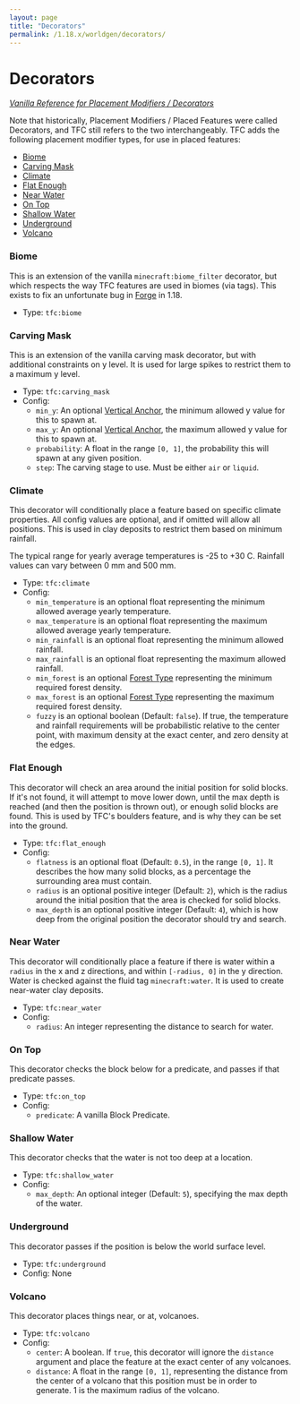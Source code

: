 ```yaml
---
layout: page
title: "Decorators"
permalink: /1.18.x/worldgen/decorators/
---
```


# Decorators

*[Vanilla Reference for Placement Modifiers / Decorators](https://minecraft.fandom.com/wiki/Placed_feature)*

Note that historically, Placement Modifiers / Placed Features were called Decorators, and TFC still refers to the two interchangeably. TFC adds the following placement modifier types, for use in placed features:

<!--linky_begin_sort_alphabetical-->

- [Biome](#biome)
- [Carving Mask](#carving-mask)
- [Climate](#climate)
- [Flat Enough](#flat-enough)
- [Near Water](#near-water)
- [On Top](#on-top)
- [Shallow Water](#shallow-water)
- [Underground](#underground)
- [Volcano](#volcano)

<!--linky_end_sort_alphabetical-->

### Biome

This is an extension of the vanilla `minecraft:biome_filter` decorator, but which respects the way TFC features are used in biomes (via tags). This exists to fix an unfortunate bug in [Forge](https://github.com/MinecraftForge/MinecraftForge/issues/8743) in 1.18.

- Type: `tfc:biome`

### Carving Mask

This is an extension of the vanilla carving mask decorator, but with additional constraints on y level. It is used for large spikes to restrict them to a maximum y level.

- Type: `tfc:carving_mask`
- Config:
  - `min_y`: An optional [Vertical Anchor](../common-types/#vertical-anchor), the minimum allowed y value for this to spawn at.
  - `max_y`: An optional [Vertical Anchor](../common-types/#vertical-anchor), the maximum allowed y value for this to spawn at.
  - `probability`: A float in the range `[0, 1]`, the probability this will spawn at any given position.
  - `step`: The carving stage to use. Must be either `air` or `liquid`.

### Climate

This decorator will conditionally place a feature based on specific climate properties. All config values are optional, and if omitted will allow all positions. This is used in clay deposits to restrict them based on minimum rainfall.

The typical range for yearly average temperatures is -25 to +30 C. Rainfall values can vary between 0 mm and 500 mm.

- Type: `tfc:climate`
- Config:
  - `min_temperature` is an optional float representing the minimum allowed average yearly temperature.
  - `max_temperature` is an optional float representing the maximum allowed average yearly temperature.
  - `min_rainfall` is an optional float representing the minimum allowed rainfall.
  - `max_rainfall` is an optional float representing the maximum allowed rainfall.
  - `min_forest` is an optional [Forest Type](../common-types/#forest-type) representing the minimum required forest density.
  - `max_forest` is an optional [Forest Type](../common-types/#forest-type) representing the maximum required forest density.
  - `fuzzy` is an optional boolean (Default: `false`). If true, the temperature and rainfall requirements will be probabilistic relative to the center point, with maximum density at the exact center, and zero density at the edges.


### Flat Enough

This decorator will check an area around the initial position for solid blocks. If it's not found, it will attempt to move lower down, until the max depth is reached (and then the position is thrown out), or enough solid blocks are found. This is used by TFC's boulders feature, and is why they can be set into the ground.

- Type: `tfc:flat_enough`
- Config:
  - `flatness` is an optional float (Default: `0.5`), in the range `[0, 1]`. It describes the how many solid blocks, as a percentage the surrounding area must contain.
  - `radius` is an optional positive integer (Default: `2`), which is the radius around the initial position that the area is checked for solid blocks.
  - `max_depth` is an optional positive integer (Default: `4`), which is how deep from the original position the decorator should try and search.

### Near Water

This decorator will conditionally place a feature if there is water within a `radius` in the x and z directions, and within `[-radius, 0]` in the y direction. Water is checked against the fluid tag `minecraft:water`. It is used to create near-water clay deposits.

- Type: `tfc:near_water`
- Config:
  - `radius`: An integer representing the distance to search for water.

### On Top

This decorator checks the block below for a predicate, and passes if that predicate passes.

- Type: `tfc:on_top`
- Config:
  - `predicate`: A vanilla Block Predicate.

### Shallow Water

This decorator checks that the water is not too deep at a location.

- Type: `tfc:shallow_water`
- Config:
  - `max_depth`: An optional integer (Default: `5`), specifying the max depth of the water.

### Underground

This decorator passes if the position is below the world surface level.

- Type: `tfc:underground`
- Config: None

### Volcano

This decorator places things near, or at, volcanoes.

- Type: `tfc:volcano`
- Config:
  - `center`: A boolean. If `true`, this decorator will ignore the `distance` argument and place the feature at the exact center of any volcanoes.
  - `distance`: A float in the range `[0, 1]`, representing the distance from the center of a volcano that this position must be in order to generate. 1 is the maximum radius of the volcano.

